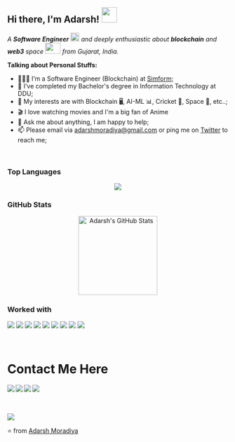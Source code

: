 ## Hi there, I'm Adarsh! <img src="https://raw.githubusercontent.com/TheDudeThatCode/TheDudeThatCode/master/Assets/Hi.gif" width=35 height=35>

<!--
**Adarsh-1806/Adarsh-1806** is a ✨ _special_ ✨ repository because its `README.md` (this file) appears on your GitHub profile.

Here are some ideas to get you started:

- 🔭 I’m currently working on ...
- 🌱 I’m currently learning ...
- 👯 I’m looking to collaborate on ...
- 🤔 I’m looking for help with ...
- 💬 Ask me about ...
- 📫 How to reach me: ...
- 😄 Pronouns: ...
- ⚡ Fun fact: ...
-->
<!-- ![Visitor Count](https://profile-counter.glitch.me/rajat-gajera/count.svg) -->
<!-- # Hey There <img src="https://github.com/TheDudeThatCode/TheDudeThatCode/raw/master/Assets/Earth.gif" width="30" /> -->
<p>
  <em>
    A <b>Software Engineer</b> <img src="https://raw.githubusercontent.com/TheDudeThatCode/TheDudeThatCode/master/Assets/Medal.gif" width=20 height=20> and deeply enthusiastic about  <b>blockchain</b> and <b>web3</b> space <img src="https://raw.githubusercontent.com/TheDudeThatCode/TheDudeThatCode/master/Assets/Developer.gif" width=35 height=25> from Gujarat, India.
  </em>
 </p>
 
**Talking about Personal Stuffs:**

- 👨🏽‍💻 I’m a Software Engineer (Blockchain)  at [Simform](https://www.simform.com/);
- 💼 I’ve completed my Bachelor's degree in Information Technology at DDU;
- 🤔 My interests are with Blockchain 🖥️, AI-ML 📊, Cricket 🏏, Space 🚀, etc..;
- 🎬 I love watching movies and I'm a big fan of Anime
- 💬 Ask me about anything, I am happy to help;
- 📫 Please email via adarshmoradiya@gmail.com or ping me on [Twitter](https://twitter.com/AdarshMoradiya) to reach me;
<br/> 
</em>

### Top Languages

<p align="center">
<a href = "https://github.com/Adarsh-1806">
  <img src="https://github-readme-stats.vercel.app/api/top-langs/?username=Adarsh-1806&hide=html,css&layout=compact&title_color=ffc857&icon_color=8ac926&text_color=daf7dc&bg_color=151515&card_width=400">
  </a>
</p>

### GitHub Stats

<p align="center">
  <a href="https://github.com/Adarsh-1806/Adarsh-1806" >
    <img align="center" src="https://github-readme-stats.vercel.app/api?username=Adarsh-1806&show_icons=true&line_height=27&count_private=true&title_color=ffc857&text_color=daf7dc&icon_color=2bbc8a&bg_color=151515" alt="Adarsh's GitHub Stats" height="180px"/>
  </a>
 </p>
 
### Worked with 

<div align="left">
<img src="https://img.shields.io/badge/Solidity-9E9E9E?style=for-the-badge&logo=solidity&logoColor=black">
<img src="https://img.shields.io/badge/JavaScript-F7DF1E?style=for-the-badge&logo=javascript&logoColor=black">
<img src="https://img.shields.io/badge/React-20232A?style=for-the-badge&logo=react&logoColor=61DAFB">
<img src="https://img.shields.io/badge/Node.js-339933?style=for-the-badge&logo=nodedotjs&logoColor=white">
<img src="https://img.shields.io/badge/Express.js-000000?style=for-the-badge&logo=express&logoColor=white">
<img src="https://img.shields.io/badge/HTML5-E34F26?style=for-the-badge&logo=html5&logoColor=white">
<img src="https://img.shields.io/badge/CSS3-1572B6?style=for-the-badge&logo=css3&logoColor=white">
<img src="https://img.shields.io/badge/MongoDB-4EA94B?style=for-the-badge&logo=mongodb&logoColor=white">
<img src="https://img.shields.io/badge/Git-F05032?style=for-the-badge&logo=git&logoColor=white">
 <div/>

<br />


<br/>

# Contact Me Here
<a href=https://www.facebook.com> <img align="left" src="https://img.icons8.com/color/48/000000/facebook-new.png"></img></a>
<a href=https://www.linkedin.com/in/adarsh-moradiya-142b4a19a/ > <img align="left" src="https://img.icons8.com/color/48/000000/linkedin.png"></img></a>
<a href=https://twitter.com/AdarshMoradiya > <img align="left" src="https://img.icons8.com/color/48/000000/twitter.png"></img></a>
<a href=https://www.instagram.com/__adarsh__003/ > <img align="left" src="https://img.icons8.com/color/48/000000/instagram-new.png"></img></a>

<br/>
<br/>
<br/>
 
 ![](https://komarev.com/ghpvc/?username=Adarsh-1806&color=dc143c)

⭐ from [Adarsh Moradiya](https://github.com/Adarsh-1806)
